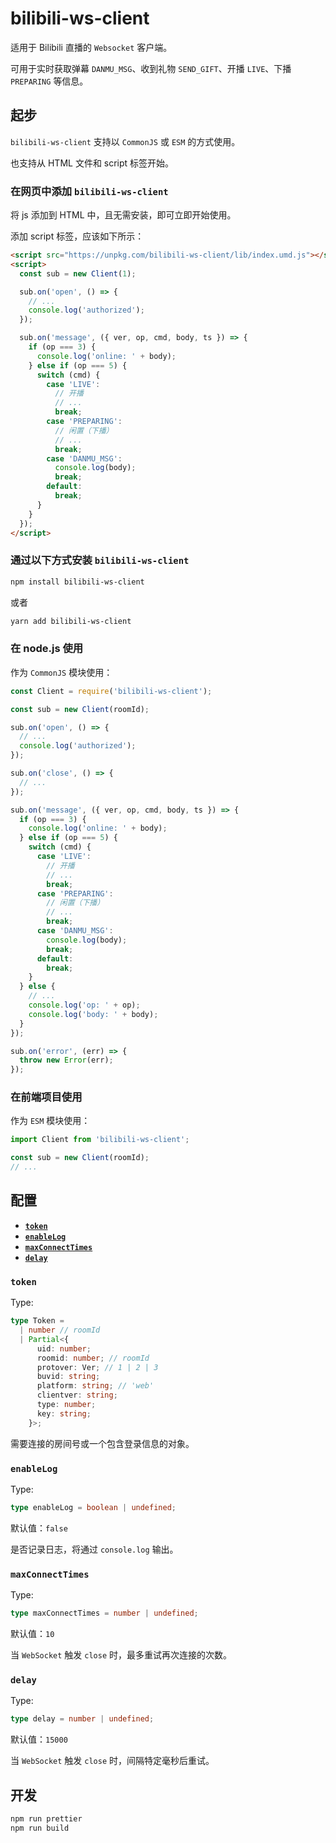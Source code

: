 # bilibili-ws-client

适用于 Bilibili 直播的 `Websocket` 客户端。

可用于实时获取弹幕 `DANMU_MSG`、收到礼物 `SEND_GIFT`、开播 `LIVE`、下播 `PREPARING` 等信息。

## 起步

`bilibili-ws-client` 支持以 `CommonJS` 或 `ESM` 的方式使用。

也支持从 HTML 文件和 script 标签开始。

### 在网页中添加 `bilibili-ws-client`

将 js 添加到 HTML 中，且无需安装，即可立即开始使用。

添加 script 标签，应该如下所示：

```html
<script src="https://unpkg.com/bilibili-ws-client/lib/index.umd.js"></script>
<script>
  const sub = new Client(1);

  sub.on('open', () => {
    // ...
    console.log('authorized');
  });

  sub.on('message', ({ ver, op, cmd, body, ts }) => {
    if (op === 3) {
      console.log('online: ' + body);
    } else if (op === 5) {
      switch (cmd) {
        case 'LIVE':
          // 开播
          // ...
          break;
        case 'PREPARING':
          // 闲置（下播）
          // ...
          break;
        case 'DANMU_MSG':
          console.log(body);
          break;
        default:
          break;
      }
    }
  });
</script>
```

### 通过以下方式安装 `bilibili-ws-client`

```bash
npm install bilibili-ws-client
```

或者

```bash
yarn add bilibili-ws-client
```

### 在 node.js 使用

作为 `CommonJS` 模块使用：

```js
const Client = require('bilibili-ws-client');

const sub = new Client(roomId);

sub.on('open', () => {
  // ...
  console.log('authorized');
});

sub.on('close', () => {
  // ...
});

sub.on('message', ({ ver, op, cmd, body, ts }) => {
  if (op === 3) {
    console.log('online: ' + body);
  } else if (op === 5) {
    switch (cmd) {
      case 'LIVE':
        // 开播
        // ...
        break;
      case 'PREPARING':
        // 闲置（下播）
        // ...
        break;
      case 'DANMU_MSG':
        console.log(body);
        break;
      default:
        break;
    }
  } else {
    // ...
    console.log('op: ' + op);
    console.log('body: ' + body);
  }
});

sub.on('error', (err) => {
  throw new Error(err);
});
```

### 在前端项目使用

作为 `ESM` 模块使用：

```js
import Client from 'bilibili-ws-client';

const sub = new Client(roomId);
// ...
```

## 配置

- **[`token`](#token)**
- **[`enableLog`](#enableLog)**
- **[`maxConnectTimes`](#maxConnectTimes)**
- **[`delay`](#delay)**

### `token`

Type:

```ts
type Token =
  | number // roomId
  | Partial<{
      uid: number;
      roomid: number; // roomId
      protover: Ver; // 1 | 2 | 3
      buvid: string;
      platform: string; // 'web'
      clientver: string;
      type: number;
      key: string;
    }>;
```

需要连接的房间号或一个包含登录信息的对象。

### `enableLog`

Type:

```ts
type enableLog = boolean | undefined;
```

默认值：`false`

是否记录日志，将通过 `console.log` 输出。

### `maxConnectTimes`

Type:

```ts
type maxConnectTimes = number | undefined;
```

默认值：`10`

当 `WebSocket` 触发 `close` 时，最多重试再次连接的次数。

### `delay`

Type:

```ts
type delay = number | undefined;
```

默认值：`15000`

当 `WebSocket` 触发 `close` 时，间隔特定毫秒后重试。

## 开发

```bash
npm run prettier
npm run build
```
